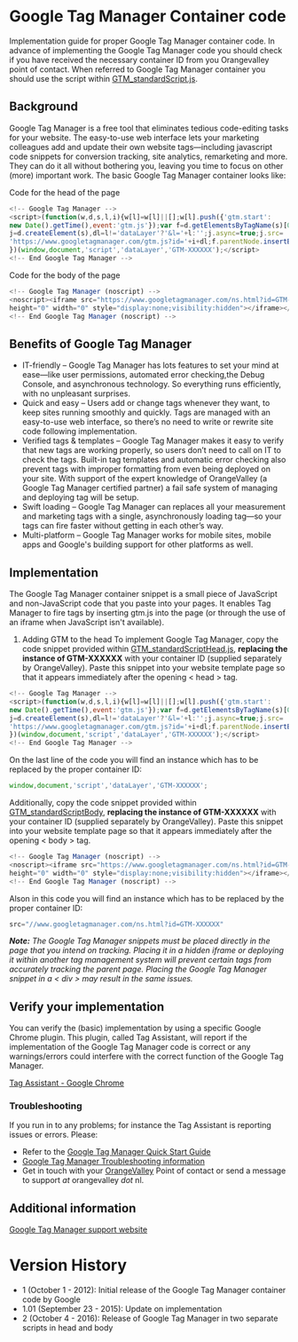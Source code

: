 Google Tag Manager Container code
============
Implementation guide for proper Google Tag Manager container code. In advance of implementing the Google Tag Manager code you should check if you have received the necessary container ID from you Orangevalley point of contact. When referred to Google Tag Manager container you should use the script within [GTM_standardScript.js](https://github.com/orangevalley/GTM_standard/blob/master/GTM_standardScript.js).

## Background
Google Tag Manager is a free tool that eliminates tedious code-editing tasks for your website. The easy-to-use web interface lets your marketing colleagues add and update their own website tags—including javascript code snippets for conversion tracking, site analytics, remarketing and more. They can do it all without bothering you, leaving you time to focus on other (more) important work.
The basic Google Tag Manager container looks like:

Code for the head of the page
```javascript
<!-- Google Tag Manager -->
<script>(function(w,d,s,l,i){w[l]=w[l]||[];w[l].push({'gtm.start':
new Date().getTime(),event:'gtm.js'});var f=d.getElementsByTagName(s)[0],
j=d.createElement(s),dl=l!='dataLayer'?'&l='+l:'';j.async=true;j.src=
'https://www.googletagmanager.com/gtm.js?id='+i+dl;f.parentNode.insertBefore(j,f);
})(window,document,'script','dataLayer','GTM-XXXXXX');</script>
<!-- End Google Tag Manager -->
```

Code for the body of the page
```javascript
<!-- Google Tag Manager (noscript) -->
<noscript><iframe src="https://www.googletagmanager.com/ns.html?id=GTM-PT69BM"
height="0" width="0" style="display:none;visibility:hidden"></iframe></noscript>
<!-- End Google Tag Manager (noscript) -->
```
## Benefits of Google Tag Manager
- IT-friendly – Google Tag Manager has lots features to set your mind at ease—like user permissions, automated error checking,the Debug Console, and asynchronous technology. So everything runs efficiently, with no unpleasant surprises.
- Quick	and	easy – Users add or change tags whenever they want, to
keep sites running smoothly and quickly. Tags are managed with an easy-to-use web interface, so there’s no need to write or rewrite site code following implementation.
- Verified	tags	&	templates – Google Tag Manager makes it easy to verify that new tags are working properly, so users don’t need to call on IT to check the tags. Built-in tag templates and automatic error checking also prevent tags with improper formatting from even being deployed on your site. With support of the expert knowledge of OrangeValley (a Google Tag Manager certified partner) a fail safe system of managing and deploying tag will be setup.
- Swift	loading – Google Tag Manager can replaces all your measurement and marketing tags with a single, asynchronously loading tag—so your tags can fire faster without getting in each other’s way.
- Multi-platform – Google Tag Manager works for mobile sites, mobile apps and Google's building support for other platforms as well.

## Implementation
The Google Tag Manager container snippet is a small piece of JavaScript and non-JavaScript code that you paste into your pages. It enables Tag Manager to fire tags by inserting gtm.js into the page (or through the use of an iframe when JavaScript isn't available).

1. Adding GTM to the head
To implement Google Tag Manager, copy the code snippet provided within [GTM_standardScriptHead.js](https://github.com/orangevalley/GTM_standard/blob/master/GTM_standardScriptHead.js), **replacing the instance of GTM-XXXXXX** with your container ID (supplied separately by OrangeValley). Paste this snippet into your website template page so that it appears immediately after the opening < head > tag.

```javascript
<!-- Google Tag Manager -->
<script>(function(w,d,s,l,i){w[l]=w[l]||[];w[l].push({'gtm.start':
new Date().getTime(),event:'gtm.js'});var f=d.getElementsByTagName(s)[0],
j=d.createElement(s),dl=l!='dataLayer'?'&l='+l:'';j.async=true;j.src=
'https://www.googletagmanager.com/gtm.js?id='+i+dl;f.parentNode.insertBefore(j,f);
})(window,document,'script','dataLayer','GTM-XXXXXX');</script>
<!-- End Google Tag Manager -->
```
On the last line of the code you will find an instance which has to be replaced by the proper container ID:

```javascript
window,document,'script','dataLayer','GTM-XXXXXX';
```

Additionally, copy the code snippet provided within [GTM_standardScriptBody](https://github.com/orangevalley/GTM_standard/blob/master/GTM_standardScriptBody.js), **replacing the instance of GTM-XXXXXX** with your container ID (supplied separately by OrangeValley). Paste this snippet into your website template page so that it appears immediately after the opening < body > tag.
```javascript
<!-- Google Tag Manager (noscript) -->
<noscript><iframe src="https://www.googletagmanager.com/ns.html?id=GTM-XXXXXX"
height="0" width="0" style="display:none;visibility:hidden"></iframe></noscript>
<!-- End Google Tag Manager (noscript) -->
```
Alson in this code you will find an instance which has to be replaced by the proper container ID:
```javascript
src="//www.googletagmanager.com/ns.html?id=GTM-XXXXXX"
```

_**Note:** The Google Tag Manager snippets must be placed directly in the page that you intend on tracking. Placing it in a hidden iframe or deploying it within another tag management system will prevent certain tags from accurately tracking the parent page. Placing the Google Tag Manager snippet in a < div > may result in the same issues._

## Verify your implementation
You can verify the (basic) implementation by using a specific Google Chrome plugin. This plugin, called Tag Assistant, will report if the implementation of the Google Tag Manager code is correct or any warnings/errors could interfere with the correct function of the Google Tag Manager.

[Tag Assistant - Google Chrome](https://chrome.google.com/webstore/detail/tag-assistant-by-google/kejbdjndbnbjgmefkgdddjlbokphdefk?hl=en)

### Troubleshooting
If you run in to any problems; for instance the Tag Assistant is reporting issues or errors. Please:

- Refer to the [Google Tag Manager Quick Start Guide](https://developers.google.com/tag-manager/troubleshooting)
- [Google Tag Manager Troubleshooting information](https://developers.google.com/tag-manager/troubleshooting)
- Get in touch with your [OrangeValley](http://orangevalley.nl/) Point of contact or send a message to support _at_ orangevalley _dot_ nl.

## Additional information
[Google Tag Manager support website](https://developers.google.com/tag-manager/quickstart)

# Version History
- 1 (October 1 - 2012): Initial release of the Google Tag Manager container code by Google
- 1.01 (September 23 - 2015): Update on implementation
- 2 (October 4 - 2016): Release of Google Tag Manager in two separate scripts in head and body
